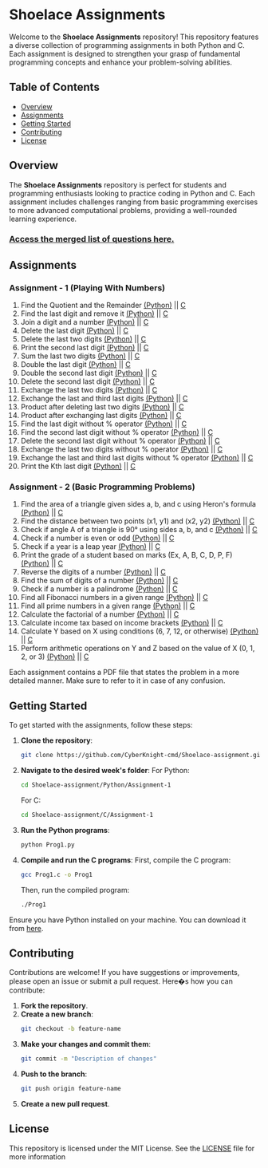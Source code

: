 # Shoelace Assignments

Welcome to the **Shoelace Assignments** repository! This repository features a diverse collection of programming assignments in both Python and C. Each assignment is designed to strengthen your grasp of fundamental programming concepts and enhance your problem-solving abilities.

## Table of Contents

- [Overview](#overview)
- [Assignments](#assignments)
- [Getting Started](#getting-started)
- [Contributing](#contributing)
- [License](#license)

## Overview

The **Shoelace Assignments** repository is perfect for students and programming enthusiasts looking to practice coding in Python and C. Each assignment includes challenges ranging from basic programming exercises to more advanced computational problems, providing a well-rounded learning experience.

### [Access the merged list of questions here.](Questions/ShoelaceAssignments_Merged.pdf)

## Assignments

### Assignment - 1 (Playing With Numbers)
1. Find the Quotient and the Remainder [(Python)](./Python/Assignment-1/Prog1.py) || [C](./C/Assignment-1/Prog1.c)
2. Find the last digit and remove it [(Python)](./Python/Assignment-1/Prog2.py) || [C](./C/Assignment-1/Prog2.c)
3. Join a digit and a number [(Python)](./Python/Assignment-1/Prog3.py) || [C](./C/Assignment-1/Prog3.c)
4. Delete the last digit [(Python)](./Python/Assignment-1/Prog4.py) || [C](./C/Assignment-1/Prog4.c)
5. Delete the last two digits [(Python)](./Python/Assignment-1/Prog5.py) || [C](./C/Assignment-1/Prog5.c)
6. Print the second last digit [(Python)](./Python/Assignment-1/Prog6.py) || [C](./C/Assignment-1/Prog6.c)
7. Sum the last two digits [(Python)](./Python/Assignment-1/Prog7.py) || [C](./C/Assignment-1/Prog7.c)
8. Double the last digit [(Python)](./Python/Assignment-1/Prog8.py) || [C](./C/Assignment-1/Prog8.c)
9. Double the second last digit [(Python)](./Python/Assignment-1/Prog9.py) || [C](./C/Assignment-1/Prog9.c)
10. Delete the second last digit [(Python)](./Python/Assignment-1/Prog10.py) || [C](./C/Assignment-1/Prog10.c)
11. Exchange the last two digits [(Python)](./Python/Assignment-1/Prog11.py) || [C](./C/Assignment-1/Prog11.c)
12. Exchange the last and third last digits [(Python)](./Python/Assignment-1/Prog12.py) || [C](./C/Assignment-1/Prog12.c)
13. Product after deleting last two digits [(Python)](./Python/Assignment-1/Prog13.py) || [C](./C/Assignment-1/Prog13.c)
14. Product after exchanging last digits [(Python)](./Python/Assignment-1/Prog14.py) || [C](./C/Assignment-1/Prog14.c)
15. Find the last digit without % operator [(Python)](./Python/Assignment-1/Prog15.py) || [C](./C/Assignment-1/Prog15.c)
16. Find the second last digit without % operator [(Python)](./Python/Assignment-1/Prog16.py) || [C](./C/Assignment-1/Prog16.c)
17. Delete the second last digit without % operator [(Python)](./Python/Assignment-1/Prog17.py) || [C](./C/Assignment-1/Prog17.c)
18. Exchange the last two digits without % operator [(Python)](./Python/Assignment-1/Prog18.py) || [C](./C/Assignment-1/Prog18.c)
19. Exchange the last and third last digits without % operator [(Python)](./Python/Assignment-1/Prog19.py) || [C](./C/Assignment-1/Prog19.c)
20. Print the Kth last digit [(Python)](./Python/Assignment-1/Prog20.py) || [C](./C/Assignment-1/Prog20.c)

### Assignment - 2 (Basic Programming Problems)
1. Find the area of a triangle given sides a, b, and c using Heron's formula [(Python)](./Python/Assignment-2/Prog1.py) || [C](./C/Assignment-2/Prog1.c)  
2. Find the distance between two points (x1, y1) and (x2, y2) [(Python)](./Python/Assignment-2/Prog2.py) || [C](./C/Assignment-2/Prog2.c)  
3. Check if angle A of a triangle is 90° using sides a, b, and c [(Python)](./Python/Assignment-2/Prog3.py) || [C](./C/Assignment-2/Prog3.c)  
4. Check if a number is even or odd [(Python)](./Python/Assignment-2/Prog4.py) || [C](./C/Assignment-2/Prog4.c)  
5. Check if a year is a leap year [(Python)](./Python/Assignment-2/Prog5.py) || [C](./C/Assignment-2/Prog5.c)  
6. Print the grade of a student based on marks (Ex, A, B, C, D, P, F) [(Python)](./Python/Assignment-2/Prog6.py) || [C](./C/Assignment-2/Prog6.c)  
7. Reverse the digits of a number [(Python)](./Python/Assignment-2/Prog7.py) || [C](./C/Assignment-2/Prog7.c)  
8. Find the sum of digits of a number [(Python)](./Python/Assignment-2/Prog8.py) || [C](./C/Assignment-2/Prog8.c)  
9. Check if a number is a palindrome [(Python)](./Python/Assignment-2/Prog9.py) || [C](./C/Assignment-2/Prog9.c)  
10. Find all Fibonacci numbers in a given range [(Python)](./Python/Assignment-2/Prog10.py) || [C](./C/Assignment-2/Prog10.c)  
11. Find all prime numbers in a given range [(Python)](./Python/Assignment-2/Prog11.py) || [C](./C/Assignment-2/Prog11.c)  
12. Calculate the factorial of a number [(Python)](./Python/Assignment-2/Prog12.py) || [C](./C/Assignment-2/Prog12.c)  
13. Calculate income tax based on income brackets [(Python)](./Python/Assignment-2/Prog13.py) || [C](./C/Assignment-2/Prog13.c)  
14. Calculate Y based on X using conditions (6, 7, 12, or otherwise) [(Python)](./Python/Assignment-2/Prog14.py) || [C](./C/Assignment-2/Prog14.c)  
15. Perform arithmetic operations on Y and Z based on the value of X (0, 1, 2, or 3) [(Python)](./Python/Assignment-2/Prog15.py) || [C](./C/Assignment-2/Prog15.c)



Each assignment contains a PDF file that states the problem in a more detailed manner. Make sure to refer to it in case of any confusion.


## Getting Started

To get started with the assignments, follow these steps:

1. **Clone the repository**:
    ```bash
    git clone https://github.com/CyberKnight-cmd/Shoelace-assignment.git
    ```
2. **Navigate to the desired week's folder**:
    For Python:
    ```bash
    cd Shoelace-assignment/Python/Assignment-1
    ```
    For C:
    ```bash
    cd Shoelace-assignment/C/Assignment-1
    ```
3. **Run the Python programs**:
    ```bash
    python Prog1.py
    ```

4. **Compile and run the C programs**:
    First, compile the C program:
    ```bash
    gcc Prog1.c -o Prog1
    ```
    Then, run the compiled program:
    ```bash
    ./Prog1
    ```


Ensure you have Python installed on your machine. You can download it from [here](https://www.python.org/downloads/).

## Contributing

Contributions are welcome! If you have suggestions or improvements, please open an issue or submit a pull request. Here�s how you can contribute:

1. **Fork the repository**.
2. **Create a new branch**:
    ```bash
    git checkout -b feature-name
    ```
3. **Make your changes and commit them**:
    ```bash
    git commit -m "Description of changes"
    ```
4. **Push to the branch**:
    ```bash
    git push origin feature-name
    ```
5. **Create a new pull request**.

## License

This repository is licensed under the MIT License. See the [LICENSE](./LICENSE) file for more information